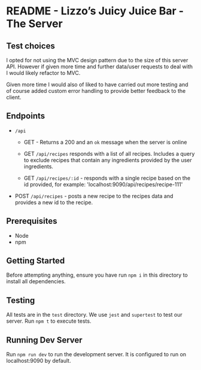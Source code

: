 # README - Lizzo’s Juicy Juice Bar - The Server

## Test choices

I opted for not using the MVC design pattern due to the size of this server API. However if given more time and further data/user requests to deal with I would likely refactor to MVC.

Given more time I would also of liked to have carried out more testing and of course added custom error handling to provide better feedback to the client.


## Endpoints

- `/api`
  - GET - Returns a 200 and an `ok` message when the server is online

  - GET `/api/recipes`  responds with a list of all recipes. Includes a query to exclude recipes that contain any ingredients provided by the user ingredients.

  - GET `/api/recipes/:id` - responds with a single recipe based on the id provided, for example: 'localhost:9090/api/recipes/recipe-111'

 - POST `/api/recipes` - posts a new recipe to the recipes data and provides a new id to the recipe.

## Prerequisites

- Node
- npm

## Getting Started

Before attempting anything, ensure you have run `npm i` in this directory to install all dependencies.

## Testing

All tests are in the `test` directory. We use `jest` and `supertest` to test our server. Run `npm t` to execute tests.

## Running Dev Server

Run `npm run dev` to run the development server. It is configured to run on localhost:9090 by default.





